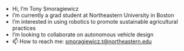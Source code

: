 - Hi, I’m Tony Smoragiewicz
- I’m currently a grad student at Northeastern University in Boston
- I’m interested in using robotics to promote sustainable agricultural practices
- I’m looking to collaborate on autonomous vehicle design
- 📫 How to reach me: smoragiewicz.t@northeastern.edu

<!---
Tsmorz/Tsmorz is a ✨ special ✨ repository because its `README.md` (this file) appears on your GitHub profile.
You can click the Preview link to take a look at your changes.
--->
